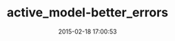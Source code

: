 ---
layout: post
title:  "active_model-better_errors"
repo:   "aq1018/active_model-better_errors"
date:   2015-02-18 17:00:53
gemurl: http://github.com/aq1018/active_model-better_errors
---